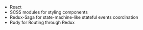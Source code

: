 - React
- SCSS modules for styling components
- Redux-Saga for state-machine-like stateful events coordination
- Rudy for Routing through Redux
